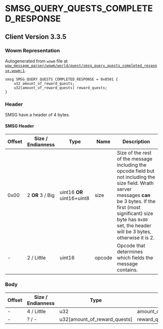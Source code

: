 # SMSG_QUERY_QUESTS_COMPLETED_RESPONSE

## Client Version 3.3.5

### Wowm Representation

Autogenerated from `wowm` file at [`wow_message_parser/wowm/world/quest/smsg_query_quests_completed_response.wowm:1`](https://github.com/gtker/wow_messages/tree/main/wow_message_parser/wowm/world/quest/smsg_query_quests_completed_response.wowm#L1).
```rust,ignore
smsg SMSG_QUERY_QUESTS_COMPLETED_RESPONSE = 0x0501 {
    u32 amount_of_reward_quests;
    u32[amount_of_reward_quests] reward_quests;
}
```
### Header

SMSG have a header of 4 bytes.

#### SMSG Header

| Offset | Size / Endianness | Type   | Name   | Description |
| ------ | ----------------- | ------ | ------ | ----------- |
| 0x00   | 2 **OR** 3 / Big           | uint16 **OR** uint16+uint8 | size | Size of the rest of the message including the opcode field but not including the size field. Wrath server messages **can** be 3 bytes. If the first (most significant) size byte has `0x80` set, the header will be 3 bytes, otherwise it is 2.|
| -      | 2 / Little| uint16 | opcode | Opcode that determines which fields the message contains. |

### Body

| Offset | Size / Endianness | Type | Name | Comment |
| ------ | ----------------- | ---- | ---- | ------- |
| - | 4 / Little | u32 | amount_of_reward_quests |  |
| - | ? / - | u32[amount_of_reward_quests] | reward_quests |  |

